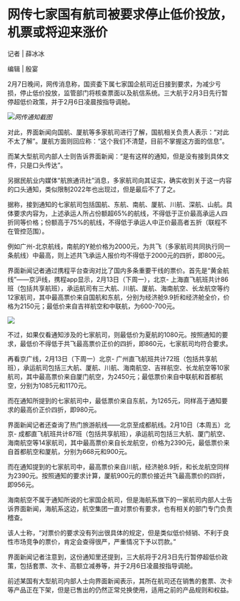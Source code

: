 # 网传七家国有航司被要求停止低价投放，机票或将迎来涨价

记者 | 薛冰冰

编辑 | 殷宴

2月7日晚间，网传消息称，国资委下属七家国企航司近日接到要求，为减少亏损，停止低价投放，监管部门将核查票面以及航信系统。三大航于2月3日先行暂停超低价政策，并于2月6日凌晨按指导调舱。

![](https://inews.gtimg.com/newsapp_bt/0/15651327686/1000)_网传通知截图_

对此，界面新闻向国航、厦航等多家航司进行了解，国航相关负责人表示：“对此不太了解”。厦航方面则回应称：“这个我们不清楚，目前不掌握这方面的信息”。

而某大型航司内部人士则告诉界面新闻：“是有这样的通知，但是没有接到具体文件，只是口头传达”。

另据民航业内媒体“航旅通讯社”消息，多家航司向其证实，确实收到关于这一内容的口头通知，类似限制2022年也出现过，但是最后不了了之。

据称，接到通知的七家航司包括国航、东航、南航、厦航、川航、深航、山航。具体要求内容为，上述承运人所占份额超65%的航线，不得低于正价最高承运人四折同等价格；份额高于75%的航线，不得低于承运人中正价最高者五折（联程不在管控范围）。

例如广州-北京航线，南航的Y舱价格为2000元，为共飞（多家航司共同执行同一条航线）中最高，则上述共飞承运人报价均不得低于2000元的四折，即800元。

界面新闻记者通过携程平台查询对比了国内多条重要干线的票价。首先是“黄金航线”——京沪线，携程app显示，2月13日（下周一），北京-
上海直飞航班共计86班（包括共享航班），承运航司有三大航、川航、厦航、海南航空、长龙航空等约12家航司，其中最高票价来自国航和东航，分别为经济舱9.9折和经济舱全价，价格为2150元；最低价来自吉祥航空和中联航，为600-700元。

![](https://inews.gtimg.com/newsapp_bt/0/15651327689/1000)

不过，如果仅看通知涉及的七家航司，则最低价为夏航的1080元。按照通知的要求，最低价不得低于共飞最高票价正价的四折，即860元，七家航司均符合要求。

再看京广线，2月13日（下周一）北京-
广州直飞航班共计72班（包括共享航班），承运航司包括三大航、厦航、川航、海南航空、吉祥航空、长龙航空等10家航司，其中最高票价来自厦门航空，为2450元；最低票价来自中联航和首都航空，分别为1085元和1170元。

而在通知所提到的七家航司中，最低票价来自东航，为1265元，同样高于通知要求的最高价正价四折，即980元。

界面新闻记者还查询了热门旅游航线——北京至成都航线。2月10日（本周五）北京-
成都直飞航班共计87班（包括共享航班），承运航司包括三大航、厦门航空、海南航空等14家航司，其中最高票价来自长龙航空，价格为2390元，最低票价来自首都航空和厦航，分别为668元和900元。

而在通知提到的七家航司中，最高票价来自川航，经济舱8.9折，和长龙航空同样为2390元。按照通知的要求计算，厦航900元的票价接近共飞最高票价的四折，即956元。

海南航空不属于通知所说的七家国企航司，但是海航系旗下的一家航司内部人士告诉界面新闻，海航系这边，航空集团一直对票价有要求，也有相关的部门专门负责稽查。

该人士称，“对票价的要求没有列出很具体的规定，但是类似低价倾销、不利于良性市场竞争的票价，肯定会查得很严，严重情况下予以罚款。”

界面新闻记者注意到，这份通知里还提到，三大航将于2月3日先行暂停超低价政策，包括套票、次卡、高额立减券等，并于2月6日凌晨按指导调舱。

前述某国有大型航司内部人士向界面新闻表示，其所在航司还在销售的套票、次卡等产品正在下架，但是已售出的仍然正常兑换使用，适用之前的产品规则和权益。

